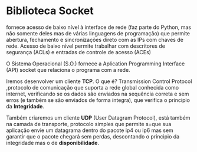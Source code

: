 # Biblioteca Socket

fornece acesso de baixo nível à interface de rede (faz parte do Python, mas não somente deles mas de várias linguagens de programação) que permite abertura, fechamento e sincronizações direto com as IPs com chaves de rede. Acesso de baixo nível permite trabalhar com descritores de segurança (ACLs) e entradas de controle de acesso (ACEs)

O Sistema Operacional (S.O.) fornece a Aplication Programming Interface (API) socket que relaciona o programa com a rede.

Iremos desenvolver um cliente **TCP**. O que é? Transmission Control Protocol ,protocolo de comunicação que suporta a rede global conhecida como internet, verificando se os dados são enviados na sequência correta e sem erros (e também se são enviados de forma íntegra), que verifica o princípio da **Integridade**. 

Também criaremos um cliente **UDP** (User Datagram Protocol), está também na camada de transporte, protocolo simples que permite s=que sua aplicação envie um datagrama dentro do pacote ip4 ou ip6 mas sem garantir que o pacote chegará sem perdas, descontando o principio da integridade mas o de **disponibilidade**. 